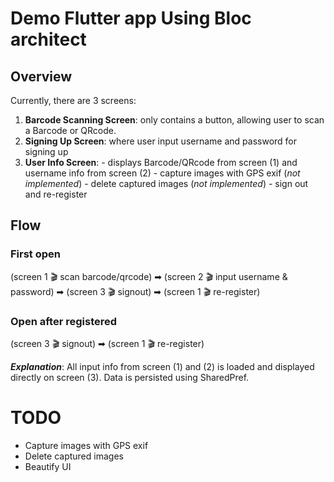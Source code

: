 # Demo Flutter app Using Bloc architect
## Overview
Currently, there are 3 screens:

 1. **Barcode Scanning Screen**: only contains a button, allowing user to scan a Barcode or QRcode.
 2. **Signing Up Screen**: where user input username and password for signing up
 3. **User Info Screen**: 
		 - displays Barcode/QRcode from screen (1) and username info from screen (2)
		 - capture images with GPS exif (*not implemented*) 
		 - delete captured images (*not implemented*) 
		 - sign out and re-register

## Flow
### First open
(screen 1 🎬 scan barcode/qrcode) ➡ (screen 2 🎬 input username & password) ➡ (screen 3 🎬 signout) ➡ (screen 1 🎬 re-register)
### Open after registered
(screen 3 🎬 signout) ➡ (screen 1 🎬 re-register)

***Explanation***: All input info from screen (1) and (2) is loaded and displayed directly on screen (3). Data is persisted using SharedPref.
# TODO
- Capture images with GPS exif
- Delete captured images
- Beautify UI